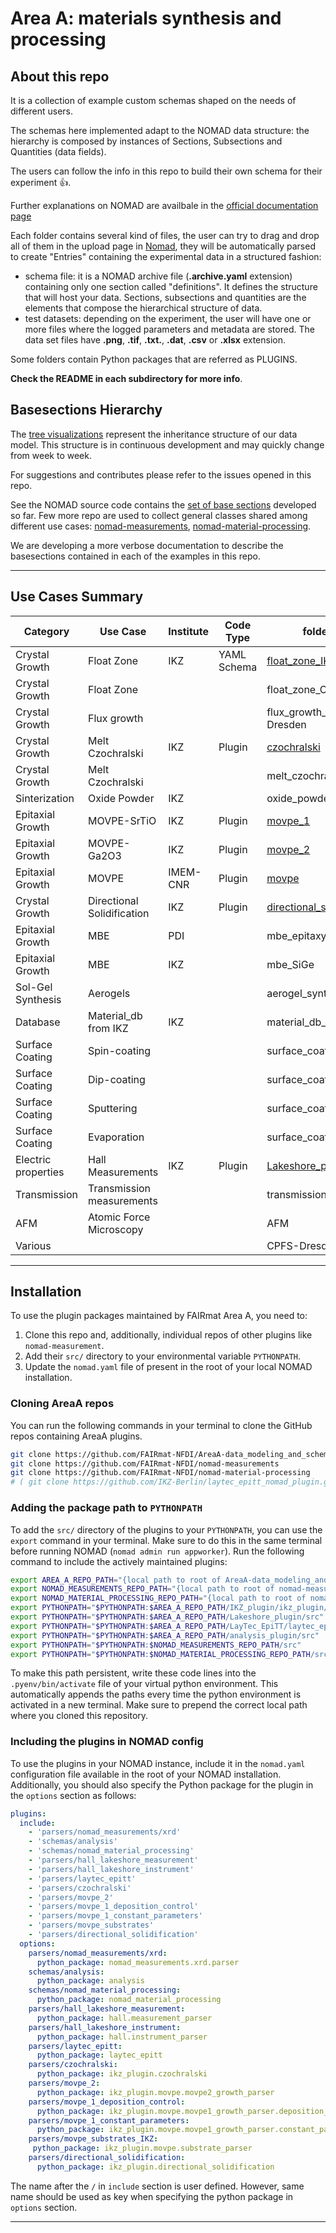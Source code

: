 # Area A: materials synthesis and processing

## About this repo

It is a collection of example custom schemas shaped on the needs of different users.

The schemas here implemented adapt to the NOMAD data structure: the hierarchy is composed by instances of Sections, Subsections and Quantities (data fields).

The users can follow the info in this repo to build their own schema for their experiment 👍.

Further explanations on NOMAD are availbale in the [official documentation page](https://nomad-lab.eu/prod/v1/staging/docs/index.html)

Each folder contains several kind of files, the user can try to drag and drop all of them in the upload page in [Nomad](https://nomad-lab.eu/), they will be automatically parsed to create "Entries" containing the experimental data in a structured fashion:

* schema file: it is a NOMAD archive file (**.archive.yaml** extension) containing only one section called "definitions". It defines the structure that will host your data.
  Sections, subsections and quantities are the elements that compose the hierarchical structure of data.
* test datasets: depending on the experiment, the user will have one or more files where the logged parameters and metadata are stored. The data set files have **.png**, **.tif**, **.txt.**, **.dat**, **.csv** or **.xlsx** extension.

Some folders contain Python packages that are referred as PLUGINS.

**Check the README in each subdirectory for more info**.

## Basesections Hierarchy

The [tree visualizations](https://nomad-lab.eu/prod/v1/staging/docs/howto/customization/base_sections.html) represent the inheritance structure of our data model.
This structure is in continuous development and may quickly change from week to week.

For suggestions and contributes please refer to the issues opened in this repo.

See the NOMAD source code contains the [set of base sections](https://github.com/nomad-coe/nomad/blob/develop/nomad/datamodel/metainfo/basesections.py) developed so far.
Few more repo are used to collect general classes shared among different use cases: [nomad-measurements](https://github.com/FAIRmat-NFDI/nomad-measurements), [nomad-material-processing](https://github.com/FAIRmat-NFDI/nomad-material-processing).

We are developing a more verbose documentation to describe the basesections contained in each of the examples in this repo.

---

## Use Cases Summary

| Category              | Use Case                  |Institute| Code Type       | folder path                                                                 |
| --------------------- | ------------------------- |---------| --------------- | --------------------------------------------------------------------------- |
| Crystal Growth        | Float Zone                |   IKZ   |YAML Schema     | [float_zone_IKZ](AreaA-data_modeling_and_schemas/tree/124-move-pvd-techniques-in-ikz-plugin-folder/float_zone_IKZ) |
| Crystal Growth        | Float Zone                |         |                 | float_zone_CPFS-Dresden                                                     |
| Crystal Growth        | Flux growth               |         |                 | flux_growth_CPFS-Dresden                                                    |
| Crystal Growth        | Melt Czochralski          |   IKZ   |  Plugin      | [czochralski](AreaA-data_modeling_and_schemas/tree/124-move-pvd-techniques-in-ikz-plugin-folder/IKZ_plugin/src/ikz_plugin/czochralski)|
| Crystal Growth        | Melt Czochralski          |         |                 | melt_czochralski_Dropka                                                     |
| Sinterization         | Oxide Powder              |  IKZ    |                 | oxide_powder_preparation                                                    |
| Epitaxial Growth      | MOVPE-SrTiO               |  IKZ    |   Plugin         | [movpe_1](AreaA-data_modeling_and_schemas/tree/124-move-pvd-techniques-in-ikz-plugin-folder/IKZ_plugin/src/ikz_plugin/movpe/movpe1_growth_parser)|
| Epitaxial Growth      | MOVPE-Ga2O3               |  IKZ    |   Plugin      | [movpe_2](AreaA-data_modeling_and_schemas/tree/124-move-pvd-techniques-in-ikz-plugin-folder/IKZ_plugin/src/ikz_plugin/movpe/movpe2_growth_parser)|
| Epitaxial Growth      | MOVPE                     | IMEM-CNR|  Plugin        | [movpe](AreaA-data_modeling_and_schemas/tree/124-move-pvd-techniques-in-ikz-plugin-folder/IMEM-CNR_plugin)|
| Crystal Growth        | Directional Solidification|  IKZ    |   Plugin       | [directional_solidification](AreaA-data_modeling_and_schemas/tree/124-move-pvd-techniques-in-ikz-plugin-folder/IKZ_plugin/src/ikz_plugin/directional_solidification)|
| Epitaxial Growth      | MBE                       |  PDI   |                 | mbe_epitaxy                                                                 |
| Epitaxial Growth      | MBE                       |  IKZ    |                 | mbe_SiGe                                                                    |
| Sol-Gel Synthesis     | Aerogels                  |         |                 | aerogel_synthesis                                                           |
| Database              | Material_db from IKZ      |  IKZ    |                 | material_db_IKZ                                                             |
| Surface Coating       | Spin-coating              |         |                 | surface_coating_methods                                                     |
| Surface Coating       | Dip-coating               |         |                 | surface_coating_methods                                                     |
| Surface Coating       | Sputtering                |         |                 | surface_coating_methods                                                     |
| Surface Coating       | Evaporation               |         |                 | surface_coating_methods                                                     |
| Electric properties   | Hall Measurements         |  IKZ    |    Plugin      | [Lakeshore_plugin](AreaA-data_modeling_and_schemas/tree/124-move-pvd-techniques-in-ikz-plugin-folder/Lakeshore_plugin)|
| Transmission          | Transmission measurements |         |                 | transmission                                                                |
| AFM                   | Atomic Force Microscopy   |         |                 | AFM                                                                         |
| Various               |                           |         |                 | CPFS-Dresden                                                                |

---

## Installation

To use the plugin packages maintained by FAIRmat Area A, you need to:

1. Clone this repo and, additionally, individual repos of other plugins like `nomad-measurement`.
2. Add their `src/` directory to your environmental variable `PYTHONPATH`.
3. Update the `nomad.yaml` file of present in the root of your local NOMAD installation.

### Cloning AreaA repos

You can run the following commands in your terminal to clone the GitHub repos containing AreaA plugins.

```sh
git clone https://github.com/FAIRmat-NFDI/AreaA-data_modeling_and_schemas
git clone https://github.com/FAIRmat-NFDI/nomad-measurements
git clone https://github.com/FAIRmat-NFDI/nomad-material-processing
# ( git clone https://github.com/IKZ-Berlin/laytec_epitt_nomad_plugin.git )
```

### Adding the package path to `PYTHONPATH`

To add the `src/` directory of the plugins to your `PYTHONPATH`, you can use the `export` command in your terminal. Make sure to do this in the same terminal before running NOMAD (`nomad admin run appworker`). Run the following command to include the actively maintained plugins:

```sh
export AREA_A_REPO_PATH="{local path to root of AreaA-data_modeling_and_schemas}"
export NOMAD_MEASUREMENTS_REPO_PATH="{local path to root of nomad-measurements}"
export NOMAD_MATERIAL_PROCESSING_REPO_PATH="{local path to root of nomad-material-processing}"
export PYTHONPATH="$PYTHONPATH:$AREA_A_REPO_PATH/IKZ_plugin/ikz_plugin/src"
export PYTHONPATH="$PYTHONPATH:$AREA_A_REPO_PATH/Lakeshore_plugin/src"
export PYTHONPATH="$PYTHONPATH:$AREA_A_REPO_PATH/LayTec_EpiTT/laytec_epitt_plugin/src"
export PYTHONPATH="$PYTHONPATH:$AREA_A_REPO_PATH/analysis_plugin/src"
export PYTHONPATH="$PYTHONPATH:$NOMAD_MEASUREMENTS_REPO_PATH/src"
export PYTHONPATH="$PYTHONPATH:$NOMAD_MATERIAL_PROCESSING_REPO_PATH/src/nomad_material_processing"
```

To make this path persistent, write these code lines into the `.pyenv/bin/activate` file of your virtual python environment. This automatically appends the paths every time the python environment is activated in a new terminal. Make sure to prepend the correct local path where you cloned this repository.

### Including the plugins in NOMAD config

To use the plugins in your NOMAD instance, include it in the `nomad.yaml` configuration file available in the root of your NOMAD installation. Additionally, you should also specify the Python package for the plugin in the `options` section as follows:

```yaml
plugins:
  include:
    - 'parsers/nomad_measurements/xrd'
    - 'schemas/analysis'
    - 'schemas/nomad_material_processing'
    - 'parsers/hall_lakeshore_measurement'
    - 'parsers/hall_lakeshore_instrument'
    - 'parsers/laytec_epitt'
    - 'parsers/czochralski'
    - 'parsers/movpe_2'
    - 'parsers/movpe_1_deposition_control'
    - 'parsers/movpe_1_constant_parameters'
    - 'parsers/movpe_substrates'
    - 'parsers/directional_solidification'
  options:
    parsers/nomad_measurements/xrd:
      python_package: nomad_measurements.xrd.parser
    schemas/analysis:
      python_package: analysis
    schemas/nomad_material_processing:
      python_package: nomad_material_processing
    parsers/hall_lakeshore_measurement:
      python_package: hall.measurement_parser
    parsers/hall_lakeshore_instrument:
      python_package: hall.instrument_parser
    parsers/laytec_epitt:
      python_package: laytec_epitt
    parsers/czochralski:
      python_package: ikz_plugin.czochralski
    parsers/movpe_2:
      python_package: ikz_plugin.movpe.movpe2_growth_parser
    parsers/movpe_1_deposition_control:
      python_package: ikz_plugin.movpe.movpe1_growth_parser.deposition_control
    parsers/movpe_1_constant_parameters:
      python_package: ikz_plugin.movpe.movpe1_growth_parser.constant_parameters
    parsers/movpe_substrates_IKZ:
     python_package: ikz_plugin.movpe.substrate_parser
    parsers/directional_solidification:
      python_package: ikz_plugin.directional_solidification

```

The name after the `/` in `include` section is user defined. However, same name should be used as key when specifying the python package in `options` section.

---
